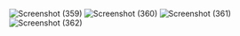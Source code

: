 ![Screenshot (359)](https://github.com/Berlinshaju/CCNA/assets/66897078/95c26e6b-b579-43e6-8c40-c1fe7aac5464)
![Screenshot (360)](https://github.com/Berlinshaju/CCNA/assets/66897078/495717f9-d6a3-4900-bb28-50387153f039)
![Screenshot (361)](https://github.com/Berlinshaju/CCNA/assets/66897078/9fb3e494-cd6c-404d-99fc-91cd1693676b)
![Screenshot (362)](https://github.com/Berlinshaju/CCNA/assets/66897078/d0a8fd5c-ff4c-4377-bd72-4674fe778594)
